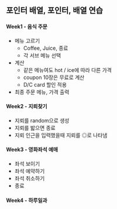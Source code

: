 ## 포인터 배열, 포인터, 배열 연습



#### Week1 - 음식 주문

- 메뉴 고르기
  - Coffee, Juice, 종료
  - 각 서브 메뉴 선택
- 계산
  - 같은 메뉴여도 hot / ice에 따라 다른 가격
  - coupon 10장은 무료로 계산
  - D/C card 할인 적용
- 최종 주문 메뉴, 가격 출력



#### Week2 - 지뢰찾기

- 지뢰를 random으로 생성
- 지뢰를 밟으면 종료
- 지뢰 인근을 입력했을때 지뢰를 ◎로 나타냄



#### Week3 - 영화좌석 예매

- 좌석 보이기
- 좌석 예약하기
- 좌석 취소하기
- 종료



#### Week4 - 하루일과